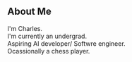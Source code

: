 ## About Me 
I'm Charles.<br/>
I'm currently an undergrad.<br/>
Aspiring AI developer/ Softwre engineer.<br/>
Ocassionally a chess player.<br/>
